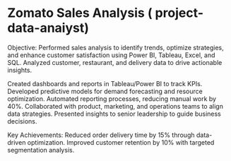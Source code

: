 # Zomato Sales Analysis ( project-data-anaiyst)
Objective: 
Performed sales analysis to identify trends, optimize strategies, and enhance customer satisfaction using Power BI, Tableau, Excel, and SQL.
Analyzed customer, restaurant, and delivery data to drive actionable insights.

Created dashboards and reports in Tableau/Power BI to track KPIs.
Developed predictive models for demand forecasting and resource optimization.
Automated reporting processes, reducing manual work by 40%.
Collaborated with product, marketing, and operations teams to align data strategies.
Presented insights to senior leadership to guide business decisions.

Key Achievements:
Reduced order delivery time by 15% through data-driven optimization.
Improved customer retention by 10% with targeted segmentation analysis.
